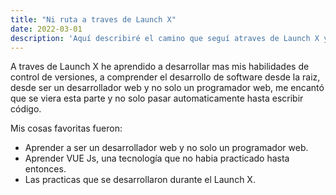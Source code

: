 ```yaml
---
title: "Ni ruta a traves de Launch X"
date: 2022-03-01
description: 'Aquí describiré el camino que seguí atraves de Launch X y lo que he aprendido.'
---
```


A traves de Launch X he aprendido a desarrollar mas mis habilidades de control de versiones, a comprender el desarrollo de software desde la raiz, desde ser un desarrollador web y no solo un programador web, me encantó que se viera esta parte y no solo pasar automaticamente hasta escribir código.

Mis cosas favoritas fueron:
 - Aprender a ser un desarrollador web y no solo un programador web.
 - Aprender VUE Js, una tecnología que no habia practicado hasta entonces.
 - Las practicas que se desarrollaron durante el Launch X.
